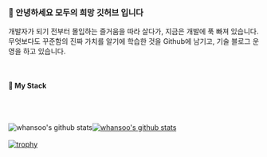 ### 👋 안녕하세요 모두의 희망 깃허브 입니다
   개발자가 되기 전부터 몰입하는 즐거움을 따라 살다가, 
   지금은 개발에 푹 빠져 있습니다. 무엇보다도 꾸준함의 진짜 가치를 알기에 학습한 것을 Github에 남기고, 기술 블로그 운영을 하고 있습니다.

<br/>
<h4>🌱  My Stack</h4>
<div align="center">
</div>
<br/><br/>

![whansoo's github stats](https://github-readme-stats.vercel.app/api?username=whansoo&show_icons=true)[![whansoo's github stats](https://github-readme-stats.vercel.app/api/top-langs/?username=whansoo&show_icons=true&hide_border=true&title_color=004386&icon_color=004386&layout=compact)](https://github.com/whansoo)
<br/><br/>
[![trophy](https://github-profile-trophy.vercel.app/?username=whansoo)](https://github.com/ryo-ma/github-profile-trophy)





